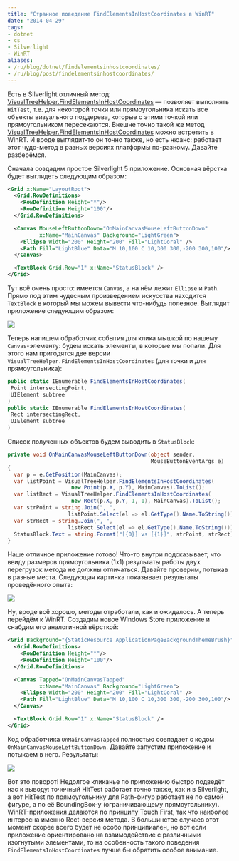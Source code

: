 ```yaml
---
title: "Странное поведение FindElementsInHostCoordinates в WinRT"
date: "2014-04-29"
tags:
- dotnet
- cs
- Silverlight
- WinRT
aliases:
- /ru/blog/dotnet/findelementsinhostcoordinates/
- /ru/blog/post/findelementsinhostcoordinates/
---
```


Есть в Silverlight отличный метод: [VisualTreeHelper.FindElementsInHostCoordinates](http://msdn.microsoft.com/en-us/library/system.windows.media.visualtreehelper.findelementsinhostcoordinates(v=vs.95).aspx) — позволяет выполнять `HitTest`, т.е. для некоторой точки или прямоугольника искать все объекты визуального поддерева, которые с этими точкой или прямоугольником пересекаются. Внешне точно такой же метод [VisualTreeHelper.FindElementsInHostCoordinates](http://msdn.microsoft.com/en-us/library/windows/apps/windows.ui.xaml.media.visualtreehelper.findelementsinhostcoordinates.aspx) можно встретить в WinRT. И вроде выглядит-то он точно также, но есть нюанс: работает этот чудо-метод в разных версиях платформы по-разному. Давайте разберёмся.<!--more-->

Сначала создадим простое Silverlight 5 приложение. Основная вёрстка будет выглядеть следующим образом:

``` xml
<Grid x:Name="LayoutRoot">
  <Grid.RowDefinitions>
    <RowDefinition Height="*"/>
    <RowDefinition Height="100"/>
  </Grid.RowDefinitions>

  <Canvas MouseLeftButtonDown="OnMainCanvasMouseLeftButtonDown" 
          x:Name="MainCanvas" Background="LightGreen">
    <Ellipse Width="200" Height="200" Fill="LightCoral" />
    <Path Fill="LightBlue" Data="M 10,100 C 10,300 300,-200 300,100"/>
  </Canvas>

  <TextBlock Grid.Row="1" x:Name="StatusBlock" />
</Grid>
```

Тут всё очень просто: имеется `Canvas`, а на нём лежит `Ellipse` и `Path`. Прямо под этим чудесным произведением искусства находится `TextBlock` в который мы можем вывести что-нибудь полезное. Выглядит приложение следующим образом:

<p class="center">
  <img src="/img/posts/dotnet/findelementsinhostcoordinates/screen1.png" />
</p>

Теперь напишем обработчик события для клика мышкой по нашему `Canvas`-элементу: будем искать элементы, в которые мы попали. Для этого нам пригодятся две версии `VisualTreeHelper.FindElementsInHostCoordinates` (для точки и для прямоугольника):

```cs
public static IEnumerable FindElementsInHostCoordinates(
 Point intersectingPoint,
 UIElement subtree
)
public static IEnumerable FindElementsInHostCoordinates(
 Rect intersectingRect,
 UIElement subtree
)
```

Список полученных объектов будем выводить в `StatusBlock`:

```cs
private void OnMainCanvasMouseLeftButtonDown(object sender, 
                                             MouseButtonEventArgs e)
{
  var p = e.GetPosition(MainCanvas);
  var listPoint = VisualTreeHelper.FindElementsInHostCoordinates(
                    new Point(p.X, p.Y), MainCanvas).ToList();
  var listRect = VisualTreeHelper.FindElementsInHostCoordinates(
                    new Rect(p.X, p.Y, 1, 1), MainCanvas).ToList();
  var strPoint = string.Join(", ", 
                   listPoint.Select(el => el.GetType().Name.ToString()));
  var strRect = string.Join(", ", 
                   listRect.Select(el => el.GetType().Name.ToString()));
  StatusBlock.Text = string.Format("[{0}] vs [{1}]", strPoint, strRect);
}
```

Наше отличное приложение готово! Что-то внутри подсказывает, что ввиду размеров прямоугольника (1x1) результаты работы двух перегрузок метода не должны отличаться. Давайте проверим, потыкав в разные места. Следующая картинка показывает результаты проведённого опыта:

<p class="center">
  <img src="/img/posts/dotnet/findelementsinhostcoordinates/screen2.png" />
</p>

Ну, вроде всё хорошо, методы отработали, как и ожидалось. А теперь перейдём к WinRT. Создадим новое Windows Store приложение и снабдим его аналогичной вёрсткой:

``` xml
<Grid Background="{StaticResource ApplicationPageBackgroundThemeBrush}">
  <Grid.RowDefinitions>
    <RowDefinition Height="*"/>
    <RowDefinition Height="100"/>
  </Grid.RowDefinitions>

  <Canvas Tapped="OnMainCanvasTapped" 
          x:Name="MainCanvas" Background="LightGreen">
    <Ellipse Width="200" Height="200" Fill="LightCoral" />
    <Path Fill="LightBlue" Data="M 10,100 C 10,300 300,-200 300,100"/>
  </Canvas>

  <TextBlock Grid.Row="1" x:Name="StatusBlock" />
</Grid>
```

Код обработчика `OnMainCanvasTapped` полностью совпадает с кодом `OnMainCanvasMouseLeftButtonDown`. Давайте запустим приложение и потыкаем в него. Результаты:

<p class="center">
  <img src="/img/posts/dotnet/findelementsinhostcoordinates/screen3.png" />
</p>

Вот это поворот! Недолгое кликанье по приложению быстро подведёт нас к выводу: точечный HitTest работает точно также, как и в Silverlight, а вот HitTest по прямоугольнику для Path-фигур работает не по самой фигуре, а по её BoundingBox-у (ограничивающему прямоугольнику). WinRT-приложения делаются по принципу Touch First, так что наиболее интересна именно Rect-версия метода. В большинстве случаев этот момент скорее всего будет не особо принципиален, но вот если приложение ориентировано на взаимодействие с различными изогнутыми элементами, то на особенность такого поведения `FindElementsInHostCoordinates` лучше бы обратить особое внимание.